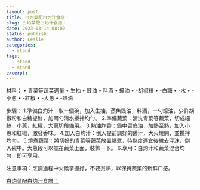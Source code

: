 ```yaml
---
layout: post
title: 白灼菜配白灼汁食譜：
slug: 白灼菜配白灼汁食譜：
date: 2023-03-14 08:00
status: publish
author: Leslie
categories: 
  - stand 
tags:
  - stand 
  - stand 
excerpt: 
---
```


  
材料：
	•	青菜等蔬菜適量
	•	生抽
	•	豉油
	•	料酒
	•	蠔油
	•	-胡椒粉
	•	-白糖
	•	-水
	•	-小蔥
	•	-紅椒
	•	-大蔥
	•	-熱油

步驟：
1.準備白灼汁：取一個碗，加入生抽，蒸魚豉油，料酒，一勺蠔油，少許胡椒粉和白糖提鮮，加兩勺清水攪拌均勻。
2.準備蔬菜：清洗青菜等蔬菜，切成細絲，小蔥，紅椒，大蔥切段備用。
3.熱油炸香：鍋中留底油，加熱至熱，加入小蔥和紅椒，激發香味。
4.加入白灼汁：倒入提前調好的醬汁，大火燒開，並攪拌均勻。
5.燒煮蔬菜：將切好的青菜等蔬菜放置燒煮，待熟度適宜後撇去浮沫，倒入碗中。大蔥段可以擺在蔬菜上面，裝飾一下。
6.享用：白灼汁和蔬菜混合均勻，即可享用。

注意事項：烹調過程中火候掌握好，不要燙熟，以保持蔬菜的新鮮口感。

[白灼菜配白灼汁食譜：](https://github.com/lesnolie/Marverick/issues/27)

